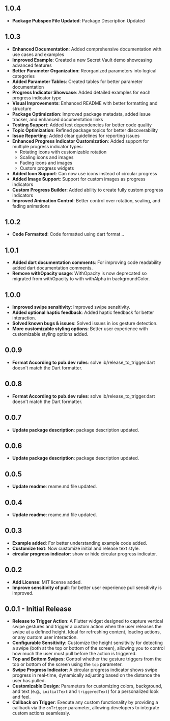 ## 1.0.4

- **Package Pubspec File Updated**: Package Description Updated

## 1.0.3

- **Enhanced Documentation**: Added comprehensive documentation with use cases and examples
- **Improved Example**: Created a new Secret Vault demo showcasing advanced features
- **Better Parameter Organization**: Reorganized parameters into logical categories
- **Added Parameter Tables**: Created tables for better parameter documentation
- **Progress Indicator Showcase**: Added detailed examples for each progress indicator type
- **Visual Improvements**: Enhanced README with better formatting and structure
- **Package Optimization**: Improved package metadata, added issue tracker, and enhanced documentation links
- **Testing Support**: Added test dependencies for better code quality
- **Topic Optimization**: Refined package topics for better discoverability
- **Issue Reporting**: Added clear guidelines for reporting issues
- **Enhanced Progress Indicator Customization**: Added support for multiple progress indicator types:
  - Rotating icons with customizable rotation
  - Scaling icons and images
  - Fading icons and images
  - Custom progress widgets
- **Added Icon Support**: Can now use icons instead of circular progress
- **Added Image Support**: Support for custom images as progress indicators
- **Custom Progress Builder**: Added ability to create fully custom progress indicators
- **Improved Animation Control**: Better control over rotation, scaling, and fading animations

## 1.0.2

- **Code Formatted**: Code formatted using dart format ..

## 1.0.1

- **Added dart documentation comments**: For improving code readability added dart documentation comments.
- **Remove withOpacity usage**: WithOpacity is now deprecated so migrated from withOpacity to with withAlpha in backgroundColor.

## 1.0.0

- **Improved swipe sensitivity**: Improved swipe sensitivity.
- **Added optional haptic feedback**: Added haptic feedback for better interaction.
- **Solved known bugs & issues**: Solved issues in ios gesture detection.
- **More customizable styling options**: Better user experience with customizable styling options added.

## 0.0.9

- **Format According to pub.dev rules**: solve ib/release_to_trigger.dart doesn't match the Dart formatter.
  
## 0.0.8

- **Format According to pub.dev rules**: solve ib/release_to_trigger.dart doesn't match the Dart formatter.
  
## 0.0.7

- **Update package description**: package description updated.
  
## 0.0.6

- **Update package description**: package description updated.

## 0.0.5

- **Update readme**: reame.md file updated.

## 0.0.4

- **Update readme**: reame.md file updated.
  
## 0.0.3

- **Example added**: For better understanding example code added.
- **Customize text**: Now customize initial and release text style.
- **circular progress indicator**: show or hide circular progress indicator.

## 0.0.2

- **Add License**: MIT license added.
- **Improve sensitivity of pull**: for better user experience pull sensitivity is improved.

## 0.0.1 - Initial Release

- **Release to Trigger Action**: A Flutter widget designed to capture vertical swipe gestures and trigger a custom action when the user releases the swipe at a defined height. Ideal for refreshing content, loading actions, or any custom user interaction.
- **Configurable Sensitivity**: Customize the height sensitivity for detecting a swipe (both at the top or bottom of the screen), allowing you to control how much the user must pull before the action is triggered.
- **Top and Bottom Swipes**: Control whether the gesture triggers from the top or bottom of the screen using the `top` parameter.
- **Swipe Progress Indicator**: A circular progress indicator shows swipe progress in real-time, dynamically adjusting based on the distance the user has pulled.
- **Customizable Design**: Parameters for customizing colors, background, and text (e.g., `initialText` and `triggeredText`) for a personalized look and feel.
- **Callback on Trigger**: Execute any custom functionality by providing a callback via the `onTrigger` parameter, allowing developers to integrate custom actions seamlessly.
